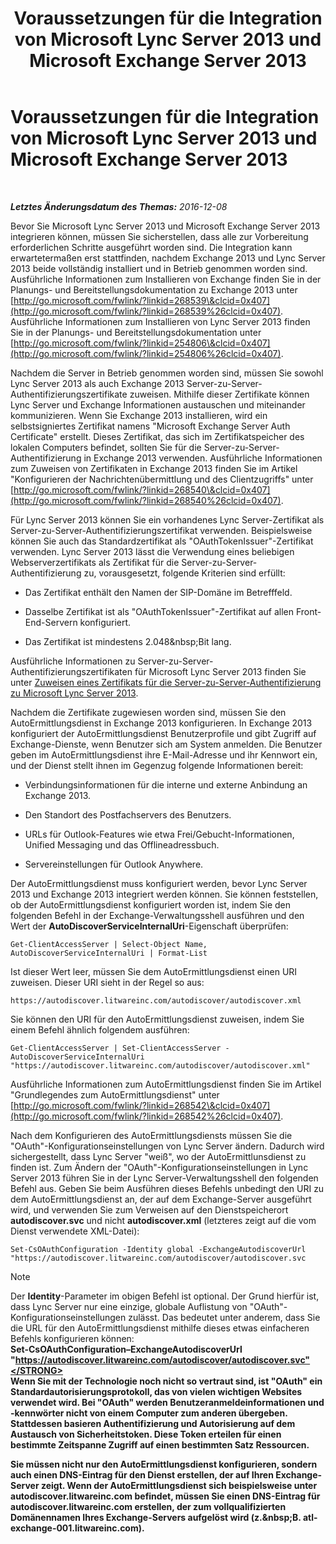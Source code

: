 ﻿---
title: Voraussetzungen für die Integration von Microsoft Lync Server 2013 und Microsoft Exchange Server 2013
TOCTitle: Voraussetzungen für die Integration von Microsoft Lync Server 2013 und Microsoft Exchange Server 2013
ms:assetid: ea22beb9-c02e-47cb-836d-97a556969052
ms:mtpsurl: https://technet.microsoft.com/de-de/library/JJ721919(v=OCS.15)
ms:contentKeyID: 49890989
ms.date: 12/10/2016
mtps_version: v=OCS.15
ms.translationtype: HT
---

# Voraussetzungen für die Integration von Microsoft Lync Server 2013 und Microsoft Exchange Server 2013

 

_**Letztes Änderungsdatum des Themas:** 2016-12-08_

Bevor Sie Microsoft Lync Server 2013 und Microsoft Exchange Server 2013 integrieren können, müssen Sie sicherstellen, dass alle zur Vorbereitung erforderlichen Schritte ausgeführt worden sind. Die Integration kann erwartetermaßen erst stattfinden, nachdem Exchange 2013 und Lync Server 2013 beide vollständig installiert und in Betrieb genommen worden sind. Ausführliche Informationen zum Installieren von Exchange finden Sie in der Planungs- und Bereitstellungsdokumentation zu Exchange 2013 unter [http://go.microsoft.com/fwlink/?linkid=268539\&clcid=0x407](http://go.microsoft.com/fwlink/?linkid=268539%26clcid=0x407). Ausführliche Informationen zum Installieren von Lync Server 2013 finden Sie in der Planungs- und Bereitstellungsdokumentation unter [http://go.microsoft.com/fwlink/?linkid=254806\&clcid=0x407](http://go.microsoft.com/fwlink/?linkid=254806%26clcid=0x407).

Nachdem die Server in Betrieb genommen worden sind, müssen Sie sowohl Lync Server 2013 als auch Exchange 2013 Server-zu-Server-Authentifizierungszertifikate zuweisen. Mithilfe dieser Zertifikate können Lync Server und Exchange Informationen austauschen und miteinander kommunizieren. Wenn Sie Exchange 2013 installieren, wird ein selbstsigniertes Zertifikat namens "Microsoft Exchange Server Auth Certificate" erstellt. Dieses Zertifikat, das sich im Zertifikatspeicher des lokalen Computers befindet, sollten Sie für die Server-zu-Server-Authentifizierung in Exchange 2013 verwenden. Ausführliche Informationen zum Zuweisen von Zertifikaten in Exchange 2013 finden Sie im Artikel "Konfigurieren der Nachrichtenübermittlung und des Clientzugriffs" unter [http://go.microsoft.com/fwlink/?linkid=268540\&clcid=0x407](http://go.microsoft.com/fwlink/?linkid=268540%26clcid=0x407).

Für Lync Server 2013 können Sie ein vorhandenes Lync Server-Zertifikat als Server-zu-Server-Authentifizierungszertifikat verwenden. Beispielsweise können Sie auch das Standardzertifikat als "OAuthTokenIssuer"-Zertifikat verwenden. Lync Server 2013 lässt die Verwendung eines beliebigen Webserverzertifikats als Zertifikat für die Server-zu-Server-Authentifizierung zu, vorausgesetzt, folgende Kriterien sind erfüllt:

  - Das Zertifikat enthält den Namen der SIP-Domäne im Betrefffeld.

  - Dasselbe Zertifikat ist als "OAuthTokenIssuer"-Zertifikat auf allen Front-End-Servern konfiguriert.

  - Das Zertifikat ist mindestens 2.048\&nbsp;Bit lang.

Ausführliche Informationen zu Server-zu-Server-Authentifizierungszertifikaten für Microsoft Lync Server 2013 finden Sie unter [Zuweisen eines Zertifikats für die Server-zu-Server-Authentifizierung zu Microsoft Lync Server 2013](lync-server-2013-assigning-a-server-to-server-authentication-certificate-to-lync-server-2013.md).

Nachdem die Zertifikate zugewiesen worden sind, müssen Sie den AutoErmittlungsdienst in Exchange 2013 konfigurieren. In Exchange 2013 konfiguriert der AutoErmittlungsdienst Benutzerprofile und gibt Zugriff auf Exchange-Dienste, wenn Benutzer sich am System anmelden. Die Benutzer geben im AutoErmittlungsdienst ihre E-Mail-Adresse und ihr Kennwort ein, und der Dienst stellt ihnen im Gegenzug folgende Informationen bereit:

  - Verbindungsinformationen für die interne und externe Anbindung an Exchange 2013.

  - Den Standort des Postfachservers des Benutzers.

  - URLs für Outlook-Features wie etwa Frei/Gebucht-Informationen, Unified Messaging und das Offlineadressbuch.

  - Servereinstellungen für Outlook Anywhere.

Der AutoErmittlungsdienst muss konfiguriert werden, bevor Lync Server 2013 und Exchange 2013 integriert werden können. Sie können feststellen, ob der AutoErmittlungsdienst konfiguriert worden ist, indem Sie den folgenden Befehl in der Exchange-Verwaltungsshell ausführen und den Wert der **AutoDiscoverServiceInternalUri**-Eigenschaft überprüfen:

    Get-ClientAccessServer | Select-Object Name, AutoDiscoverServiceInternalUri | Format-List

Ist dieser Wert leer, müssen Sie dem AutoErmittlungsdienst einen URI zuweisen. Dieser URI sieht in der Regel so aus:

    https://autodiscover.litwareinc.com/autodiscover/autodiscover.xml

Sie können den URI für den AutoErmittlungsdienst zuweisen, indem Sie einem Befehl ähnlich folgendem ausführen:

    Get-ClientAccessServer | Set-ClientAccessServer -AutoDiscoverServiceInternalUri "https://autodiscover.litwareinc.com/autodiscover/autodiscover.xml"

Ausführliche Informationen zum AutoErmittlungsdienst finden Sie im Artikel "Grundlegendes zum AutoErmittlungsdienst" unter [http://go.microsoft.com/fwlink/?linkid=268542\&clcid=0x407](http://go.microsoft.com/fwlink/?linkid=268542%26clcid=0x407).

Nach dem Konfigurieren des AutoErmittlungsdiensts müssen Sie die "OAuth"-Konfigurationseinstellungen von Lync Server ändern. Dadurch wird sichergestellt, dass Lync Server "weiß", wo der AutoErmittlunsdienst zu finden ist. Zum Ändern der "OAuth"-Konfigurationseinstellungen in Lync Server 2013 führen Sie in der Lync Server-Verwaltungsshell den folgenden Befehl aus. Geben Sie beim Ausführen dieses Befehls unbedingt den URI zu dem AutoErmittlungsdienst an, der auf dem Exchange-Server ausgeführt wird, und verwenden Sie zum Verweisen auf den Dienstspeicherort **autodiscover.svc** und nicht **autodiscover.xml** (letzteres zeigt auf die vom Dienst verwendete XML-Datei):

    Set-CsOAuthConfiguration -Identity global -ExchangeAutodiscoverUrl "https://autodiscover.litwareinc.com/autodiscover/autodiscover.svc


> [!NOTE]
> Der <STRONG>Identity</STRONG>-Parameter im obigen Befehl ist optional. Der Grund hierfür ist, dass Lync Server nur eine einzige, globale Auflistung von "OAuth"-Konfigurationseinstellungen zulässt. Das bedeutet unter anderem, dass Sie die URL für den AutoErmittlungsdienst mithilfe dieses etwas einfacheren Befehls konfigurieren können:<BR><STRONG>Set-CsOAuthConfiguration–ExchangeAutodiscoverUrl "https://autodiscover.litwareinc.com/autodiscover/autodiscover.svc"</STRONG><BR>Wenn Sie mit der Technologie noch nicht so vertraut sind, ist "OAuth" ein Standardautorisierungsprotokoll, das von vielen wichtigen Websites verwendet wird. Bei "OAuth" werden Benutzeranmeldeinformationen und -kennwörter nicht von einem Computer zum anderen übergeben. Stattdessen basieren Authentifizierung und Autorisierung auf dem Austausch von Sicherheitstoken. Diese Token erteilen für einen bestimmte Zeitspanne Zugriff auf einen bestimmten Satz Ressourcen.



Sie müssen nicht nur den AutoErmittlungsdienst konfigurieren, sondern auch einen DNS-Eintrag für den Dienst erstellen, der auf Ihren Exchange-Server zeigt. Wenn der AutoErmittlungsdienst sich beispielsweise unter **autodiscover.litwareinc.com** befindet, müssen Sie einen DNS-Eintrag für **autodiscover.litwareinc.com** erstellen, der zum vollqualifizierten Domänennamen Ihres Exchange-Servers aufgelöst wird (z.\&nbsp;B. **atl-exchange-001.litwareinc.com**).

